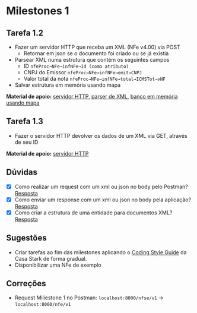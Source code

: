 # Milestones 1

## Tarefa 1.2

- Fazer um servidor HTTP que receba um XML (NFe v4.00) via POST
  - Retornar em json se o documento foi criado ou se já existia
- Parsear XML numa estrutura que contém os seguintes campos
  - ID `nfeProc→NFe→infNFe→Id (como atributo)`
  - CNPJ do Emissor `nfeProc→NFe→infNFe→emit→CNPJ`
  - Valor total da nota `nfeProc→NFe→infNFe→total→ICMSTot→vNF`
- Salvar estrutura em memória usando mapa

**Material de apoio:** [servidor HTTP](https://pkg.go.dev/net/http), [parser de XML](https://pkg.go.dev/encoding/xml), [banco em memória usando mapa](https://gobyexample.com/maps)

## Tarefa 1.3

- Fazer o servidor HTTP devolver os dados de um XML via GET, através de seu ID

**Material de apoio:** [servidor HTTP](https://pkg.go.dev/net/http)

## Dúvidas

- [X] Como realizar um request com um xml ou json no body pelo Postman? [Resposta](https://stackoverflow.com/questions/47295675/how-do-i-post-xml-data-to-a-webservice-with-postman)
- [X] Como enviar um response com um xml ou json no body pela aplicação? [Resposta](https://golangbyexample.com/json-response-body-http-go/)
- [X] Como criar a estrutura de uma entidade para documentos XML? [Resposta](https://tutorialedge.net/golang/parsing-xml-with-golang/)

## Sugestões

- Criar tarefas ao fim das milestones aplicando o [Coding Style Guide](https://www.notion.so/arquiveiofficial/31735ff16956484a99363e3894d06289?v=035ce194e781401e8d2b8baee6b8a18e) da Casa Stark de forma gradual.
- Disponibilizar uma NFe de exemplo

## Correções

- Request Miliestone 1 no Postman: `localhost:8000/nfse/v1` -> `localhost:8000/nfe/v1`
